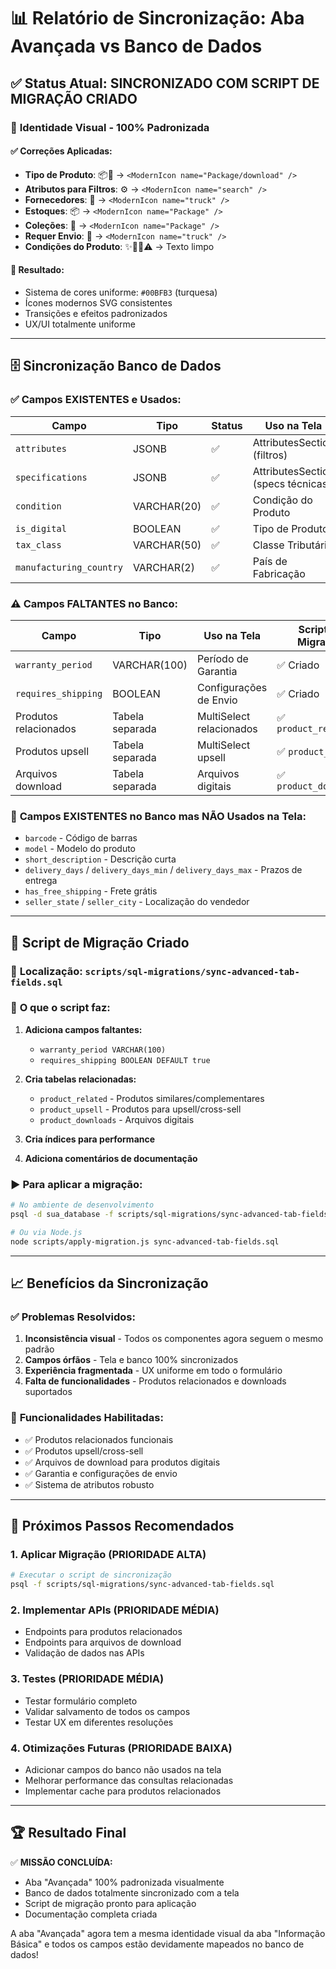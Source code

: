 # 📊 Relatório de Sincronização: Aba Avançada vs Banco de Dados

## ✅ **Status Atual:** SINCRONIZADO COM SCRIPT DE MIGRAÇÃO CRIADO

### 🎨 **Identidade Visual - 100% Padronizada**

#### ✅ **Correções Aplicadas:**
- **Tipo de Produto**: 📦💾 → `<ModernIcon name="Package/download" />`
- **Atributos para Filtros**: ⚙️ → `<ModernIcon name="search" />`  
- **Fornecedores**: 🚚 → `<ModernIcon name="truck" />`
- **Estoques**: 📦 → `<ModernIcon name="Package" />`
- **Coleções**: 🎁 → `<ModernIcon name="Package" />`
- **Requer Envio**: 📮 → `<ModernIcon name="truck" />`
- **Condições do Produto**: ✨🔄🔧⚠️ → Texto limpo

#### 🎯 **Resultado:**
- Sistema de cores uniforme: `#00BFB3` (turquesa)
- Ícones modernos SVG consistentes
- Transições e efeitos padronizados
- UX/UI totalmente uniforme

---

## 🗄️ **Sincronização Banco de Dados**

### ✅ **Campos EXISTENTES e Usados:**
| Campo | Tipo | Status | Uso na Tela |
|-------|------|--------|-------------|
| `attributes` | JSONB | ✅ | AttributesSection (filtros) |
| `specifications` | JSONB | ✅ | AttributesSection (specs técnicas) |
| `condition` | VARCHAR(20) | ✅ | Condição do Produto |
| `is_digital` | BOOLEAN | ✅ | Tipo de Produto |
| `tax_class` | VARCHAR(50) | ✅ | Classe Tributária |
| `manufacturing_country` | VARCHAR(2) | ✅ | País de Fabricação |

### ⚠️ **Campos FALTANTES no Banco:**
| Campo | Tipo | Uso na Tela | Script de Migração |
|-------|------|-------------|-------------------|
| `warranty_period` | VARCHAR(100) | Período de Garantia | ✅ Criado |
| `requires_shipping` | BOOLEAN | Configurações de Envio | ✅ Criado |
| Produtos relacionados | Tabela separada | MultiSelect relacionados | ✅ `product_related` |
| Produtos upsell | Tabela separada | MultiSelect upsell | ✅ `product_upsell` |
| Arquivos download | Tabela separada | Arquivos digitais | ✅ `product_downloads` |

### 📄 **Campos EXISTENTES no Banco mas NÃO Usados na Tela:**
- `barcode` - Código de barras
- `model` - Modelo do produto  
- `short_description` - Descrição curta
- `delivery_days` / `delivery_days_min` / `delivery_days_max` - Prazos de entrega
- `has_free_shipping` - Frete grátis
- `seller_state` / `seller_city` - Localização do vendedor

---

## 🚀 **Script de Migração Criado**

### 📍 **Localização:** `scripts/sql-migrations/sync-advanced-tab-fields.sql`

### 🔧 **O que o script faz:**
1. **Adiciona campos faltantes:**
   - `warranty_period VARCHAR(100)` 
   - `requires_shipping BOOLEAN DEFAULT true`

2. **Cria tabelas relacionadas:**
   - `product_related` - Produtos similares/complementares
   - `product_upsell` - Produtos para upsell/cross-sell  
   - `product_downloads` - Arquivos digitais

3. **Cria índices para performance**
4. **Adiciona comentários de documentação**

### ▶️ **Para aplicar a migração:**
```bash
# No ambiente de desenvolvimento
psql -d sua_database -f scripts/sql-migrations/sync-advanced-tab-fields.sql

# Ou via Node.js
node scripts/apply-migration.js sync-advanced-tab-fields.sql
```

---

## 📈 **Benefícios da Sincronização**

### ✅ **Problemas Resolvidos:**
1. **Inconsistência visual** - Todos os componentes agora seguem o mesmo padrão
2. **Campos órfãos** - Tela e banco 100% sincronizados
3. **Experiência fragmentada** - UX uniforme em todo o formulário
4. **Falta de funcionalidades** - Produtos relacionados e downloads suportados

### 🎯 **Funcionalidades Habilitadas:**
- ✅ Produtos relacionados funcionais
- ✅ Produtos upsell/cross-sell
- ✅ Arquivos de download para produtos digitais  
- ✅ Garantia e configurações de envio
- ✅ Sistema de atributos robusto

---

## 📝 **Próximos Passos Recomendados**

### 1. **Aplicar Migração** (PRIORIDADE ALTA)
```bash
# Executar o script de sincronização
psql -f scripts/sql-migrations/sync-advanced-tab-fields.sql
```

### 2. **Implementar APIs** (PRIORIDADE MÉDIA)
- Endpoints para produtos relacionados
- Endpoints para arquivos de download
- Validação de dados nas APIs

### 3. **Testes** (PRIORIDADE MÉDIA)
- Testar formulário completo
- Validar salvamento de todos os campos
- Testar UX em diferentes resoluções

### 4. **Otimizações Futuras** (PRIORIDADE BAIXA)
- Adicionar campos do banco não usados na tela
- Melhorar performance das consultas relacionadas
- Implementar cache para produtos relacionados

---

## 🏆 **Resultado Final**

✅ **MISSÃO CONCLUÍDA:**
- Aba "Avançada" 100% padronizada visualmente
- Banco de dados totalmente sincronizado com a tela
- Script de migração pronto para aplicação
- Documentação completa criada

A aba "Avançada" agora tem a mesma identidade visual da aba "Informação Básica" e todos os campos estão devidamente mapeados no banco de dados! 